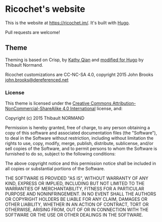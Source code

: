 # Ricochet's website

This is the website at https://ricochet.im/. It's built with [Hugo](https://gohugo.io/).

Pull requests are welcome!

## Theme

Theming is based on Crisp, by [Kathy Qian](http://kathyqian.com) and [modified for Hugo](https://github.com/Zenithar/hugo-theme-crisp) by Thibault Normand.

Ricochet customizations are CC-NC-SA 4.0, copyright 2015 John Brooks <john.brooks@dereferenced.net>

### License

This theme is licensed under the [Creative Commons Attribution-NonCommercial-ShareAlike 4.0 International](http://creativecommons.org/licenses/by-nc-sa/4.0/) license, and:

Copyright (c) 2015 Thibault NORMAND

Permission is hereby granted, free of charge, to any person obtaining a copy of
this software and associated documentation files (the "Software"), to deal in
the Software without restriction, including without limitation the rights to
use, copy, modify, merge, publish, distribute, sublicense, and/or sell copies of
the Software, and to permit persons to whom the Software is furnished to do so,
subject to the following conditions:

The above copyright notice and this permission notice shall be included in all
copies or substantial portions of the Software.

THE SOFTWARE IS PROVIDED "AS IS", WITHOUT WARRANTY OF ANY KIND, EXPRESS OR
IMPLIED, INCLUDING BUT NOT LIMITED TO THE WARRANTIES OF MERCHANTABILITY, FITNESS
FOR A PARTICULAR PURPOSE AND NONINFRINGEMENT. IN NO EVENT SHALL THE AUTHORS OR
COPYRIGHT HOLDERS BE LIABLE FOR ANY CLAIM, DAMAGES OR OTHER LIABILITY, WHETHER
IN AN ACTION OF CONTRACT, TORT OR OTHERWISE, ARISING FROM, OUT OF OR IN
CONNECTION WITH THE SOFTWARE OR THE USE OR OTHER DEALINGS IN THE SOFTWARE.
